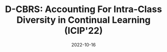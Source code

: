 ---
title: "D-CBRS: Accounting For Intra-Class Diversity in Continual Learning (ICIP'22)"
collection: talks
type: "Poster presentation"
venue: "Palais 2 l'Atlantique"
date: 2022-10-16
location: "Bordeaux, France"
---